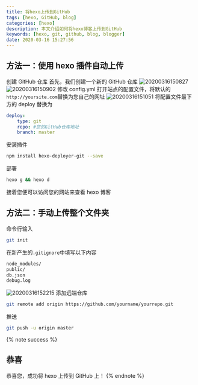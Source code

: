 ```yaml
---
title: 将hexo上传到GitHub
tags: [hexo, GitHub, blog]
categories: [hexo]
description: 本文介绍如何将hexo博客上传到GitHub
keywords: [hexo, git, github, blog, blogger]
date: 2020-03-16 15:27:56
---
```


## 方法一：使用 hexo 插件自动上传

创建 GitHub 仓库
首先，我们创建一个新的 GitHub 仓库
![20200316150827](https://cdn-bmyjacks-io.oss-cn-shenzhen.aliyuncs.com/img/20200316150827.png?x-oss-process=style/img)
![20200316150902](https://cdn-bmyjacks-io.oss-cn-shenzhen.aliyuncs.com/img/20200316150902.png?x-oss-process=style/img)
修改 config.yml
打开站点的配置文件，将默认的`http://yoursite.com`替换为您自己的网址
![20200316151051](https://cdn-bmyjacks-io.oss-cn-shenzhen.aliyuncs.com/img/20200316151051.png?x-oss-process=style/img)
将配置文件最下方的 deploy 替换为

```yml
deploy:
    type: git
    repo: #您的GitHub仓库地址
    branch: master
```

安装插件

```bash
npm install hexo-deployer-git --save
```

部署

```bash
hexo g && hexo d
```

接着您便可以访问您的网站来查看 hexo 博客

## 方法二：手动上传整个文件夹

命令行输入

```bash
git init
```

在新产生的`.gitignore`中填写以下内容

```txt
node_modules/
public/
db.json
debug.log
```

![20200316152215](https://cdn-bmyjacks-io.oss-cn-shenzhen.aliyuncs.com/img/20200316152215.png?x-oss-process=style/img)
添加远端仓库

```bash
git remote add origin https://github.com/yourname/yourrepo.git
```

推送

```bash
git push -u origin master
```

{% note success %}

## 恭喜

恭喜您，成功将 hexo 上传到 GitHub 上！
{% endnote %}
